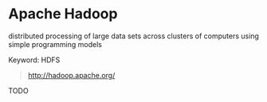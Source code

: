 Apache Hadoop
===

distributed processing of large data sets across clusters of computers using simple programming models

Keyword: HDFS

> http://hadoop.apache.org/

TODO
